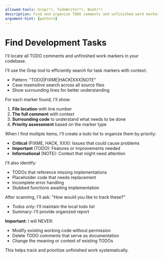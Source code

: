 ```yaml
---
allowed-tools: Grep(*), TodoWrite(*), Bash(*)
description: Find and organize TODO comments and unfinished work markers in the codebase
argument-hint: [pattern]
---
```


# Find Development Tasks

I'll locate all TODO comments and unfinished work markers in your codebase.

I'll use the Grep tool to efficiently search for task markers with context:

- Pattern: "TODO|FIXME|HACK|XXX|NOTE"
- Case insensitive search across all source files
- Show surrounding lines for better understanding

For each marker found, I'll show:

1. **File location** with line number
2. **The full comment** with context
3. **Surrounding code** to understand what needs to be done
4. **Priority assessment** based on the marker type

When I find multiple items, I'll create a todo list to organize them by priority:

- **Critical** (FIXME, HACK, XXX): Issues that could cause problems
- **Important** (TODO): Features or improvements needed
- **Informational** (NOTE): Context that might need attention

I'll also identify:

- TODOs that reference missing implementations
- Placeholder code that needs replacement
- Incomplete error handling
- Stubbed functions awaiting implementation

After scanning, I'll ask: "How would you like to track these?"

- Todos only: I'll maintain the local todo list
- Summary: I'll provide organized report

**Important**: I will NEVER:

- Modify existing working code without permission
- Delete TODO comments that serve as documentation
- Change the meaning or context of existing TODOs

This helps track and prioritize unfinished work systematically.
